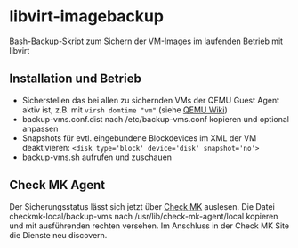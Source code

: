 # libvirt-imagebackup

Bash-Backup-Skript zum Sichern der VM-Images im laufenden Betrieb mit libvirt

Installation und Betrieb
------------------------

* Sicherstellen das bei allen zu sichernden VMs der QEMU Guest Agent aktiv ist, z.B. mit `virsh domtime "vm"` (siehe [QEMU Wiki](https://wiki.libvirt.org/page/Qemu_guest_agent))
* backup-vms.conf.dist nach /etc/backup-vms.conf kopieren und optional anpassen
* Snapshots für evtl. eingebundene Blockdevices im XML der VM deaktivieren: `<disk type='block' device='disk' snapshot='no'>`
* backup-vms.sh aufrufen und zuschauen

Check MK Agent
--------------

Der Sicherungsstatus lässt sich jetzt über [Check MK](https://mathias-kettner.de/check_mk.html)
auslesen. Die Datei checkmk-local/backup-vms nach /usr/lib/check-mk-agent/local kopieren und 
mit ausführenden rechten versehen. Im Anschluss in der Check MK Site die Dienste neu discovern.
